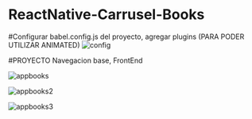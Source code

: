 # ReactNative-Carrusel-Books
#Configurar babel.config.js del proyecto, agregar plugins (PARA PODER UTILIZAR ANIMATED)
![config](https://github.com/Ezequiel1705/ReactNative-Carrusel-Books/assets/83517271/e70b9c4f-42f4-43c4-b079-535b327ecb03)

#PROYECTO Navegacion base, FrontEnd

![appbooks](https://github.com/Ezequiel1705/ReactNative-Carrusel-Books/assets/83517271/8f839283-b014-489c-8bce-3319f83daeb4)

![appbooks2](https://github.com/Ezequiel1705/ReactNative-Carrusel-Books/assets/83517271/3f64a40b-4eef-46fc-9b44-f82dd13834f9)

![appbooks3](https://github.com/Ezequiel1705/ReactNative-Carrusel-Books/assets/83517271/f56620dc-5730-464d-8956-aee6dd55cfc1)



